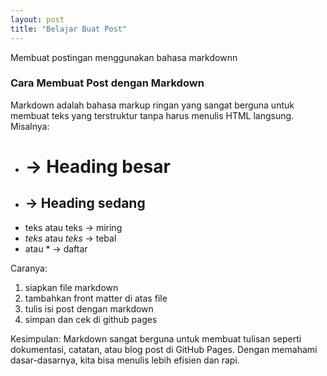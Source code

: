 ```yaml
---
layout: post
title: "Belajar Buat Post"
---
```


Membuat postingan menggunakan bahasa markdownn

### Cara Membuat Post dengan Markdown

Markdown adalah bahasa markup ringan yang sangat berguna untuk membuat teks yang terstruktur tanpa harus menulis HTML langsung. 
Misalnya:
 - # → Heading besar
 - ## → Heading sedang
 - teks atau teks → miring
 - *teks* atau _teks_ → tebal
 -  atau * → daftar

Caranya:
1. siapkan file markdown
2. tambahkan front matter di atas file
3. tulis isi post dengan markdown
4. simpan dan cek di github pages

Kesimpulan:
Markdown sangat berguna untuk membuat tulisan seperti dokumentasi, catatan, atau blog post di GitHub Pages. Dengan memahami dasar-dasarnya, kita bisa menulis lebih efisien dan rapi.